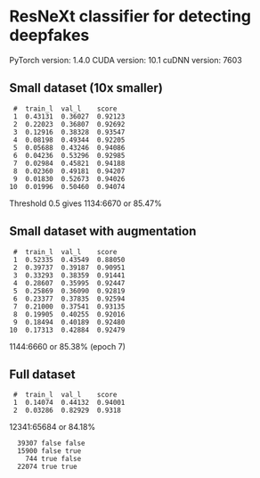 # ResNeXt classifier for detecting deepfakes

PyTorch version: 1.4.0
CUDA version: 10.1
cuDNN version: 7603

## Small dataset (10x smaller)

```
 #  train_l  val_l    score
 1  0.43131  0.36027  0.92123
 2  0.22023  0.36807  0.92692
 3  0.12916  0.38328  0.93547
 4  0.08198  0.49344  0.92205
 5  0.05688  0.43246  0.94086
 6  0.04236  0.53296  0.92985
 7  0.02984  0.45821  0.94188
 8  0.02360  0.49181  0.94207
 9  0.01830  0.52673  0.94026
10  0.01996  0.50460  0.94074
```

Threshold 0.5 gives 1134:6670 or 85.47%

## Small dataset with augmentation

```
 #  train_l  val_l    score
 1  0.52335  0.43549  0.88050
 2  0.39737  0.39187  0.90951
 3  0.33293  0.38359  0.91441
 4  0.28607  0.35995  0.92447
 5  0.25869  0.36090  0.92819
 6  0.23377  0.37835  0.92594
 7  0.21000  0.37541  0.93135
 8  0.19905  0.40255  0.92016
 9  0.18494  0.40189  0.92480
10  0.17313  0.42884  0.92479
```

1144:6660 or 85.38% (epoch 7)

## Full dataset

```
 #  train_l  val_l    score
 1  0.14074  0.44132  0.94001
 2  0.03286  0.82929  0.9318
```

12341:65684 or 84.18%

```
  39307 false false
  15900 false true
    744 true false
  22074 true true
```
